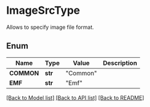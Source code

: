 ﻿# ImageSrcType
Allows to specify image file format.

## Enum
Name | Type | Value | Description
------------ | ------------- | ------------- | -------------
**COMMON** | **str** | "Common" | 
**EMF** | **str** | "Emf" | 


[[Back to Model list]](../README.md#documentation-for-models) [[Back to API list]](../README.md#documentation-for-api-endpoints) [[Back to README]](../README.md)


